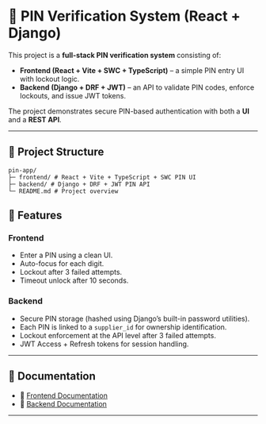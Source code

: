 # 🔐 PIN Verification System (React + Django)

This project is a **full-stack PIN verification system** consisting of:

- **Frontend (React + Vite + SWC + TypeScript)** – a simple PIN entry UI with lockout logic.  
- **Backend (Django + DRF + JWT)** – an API to validate PIN codes, enforce lockouts, and issue JWT tokens.  

The project demonstrates secure PIN-based authentication with both a **UI** and a **REST API**.

---

## 📂 Project Structure
```
pin-app/
├─ frontend/ # React + Vite + TypeScript + SWC PIN UI
├─ backend/ # Django + DRF + JWT PIN API
└─ README.md # Project overview
```
## 🚀 Features
### Frontend
- Enter a PIN using a clean UI.
- Auto-focus for each digit.
- Lockout after 3 failed attempts.
- Timeout unlock after 10 seconds.

### Backend
- Secure PIN storage (hashed using Django’s built-in password utilities).
- Each PIN is linked to a `supplier_id` for ownership identification.
- Lockout enforcement at the API level after 3 failed attempts.
- JWT Access + Refresh tokens for session handling.
---

## 📜 Documentation
- 📘 [Frontend Documentation](./frontend/README.md)  
- 📙 [Backend Documentation](./backend/README.md)  
---

